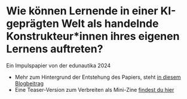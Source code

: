 # Wie können Lernende in einer KI-geprägten Welt als handelnde Konstrukteur*innen ihres eigenen Lernens auftreten?
Ein Impulspapier von der edunautika 2024

* Mehr zum Hintergrund der Entstehung des Papiers, steht [in diesem Blogbeitrag](https://ebildungslabor.de/allgemein/reformpaedagogik-kultur-der-digitalitaet-rettung-der-ki-debatte-%f0%9f%99%82/)
* Eine Teaser-Version zum Verbreiten als Mini-Zine [findest du hier](https://ebildungslabor.de/selbstlernkurse/micro-content-zine-als-teaser-der-ki-impulse-von-der-edunautika/)
